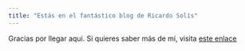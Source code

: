 ```yaml
---
title: "Estás en el fantástico blog de Ricardo Solís"
---
```


Gracias por llegar aqui.  Si quieres saber más de mí, visita [este enlace](https://linktr.ee/ruckysolis)
